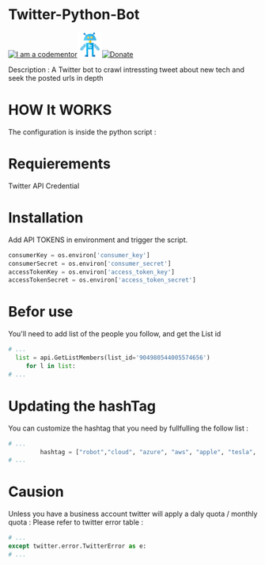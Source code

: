 # Twitter-Python-Bot
<a href="http://bitly.com/2grT54q"><img src="https://cdn.codementor.io/badges/i_am_a_codementor_dark.svg" alt="I am a codementor" style="max-width:100%"/></a><a href="http://bitly.com/2grT54q"><img src="twitterbot.png" height="50">[![Donate](https://www.paypalobjects.com/en_US/i/btn/btn_donateCC_LG.gif)](https://www.paypal.com/cgi-bin/webscr?cmd=_s-xclick&hosted_button_id=WX4EKLLLV49WG)



Description : A Twitter bot to crawl intressting tweet about new tech and seek the posted urls in depth 

HOW It WORKS
================
The configuration is inside the python script : 

Requierements
================
Twitter API Credential

Installation
================

Add API TOKENS in environment and trigger the script.

```python
consumerKey = os.environ['consumer_key']
consumerSecret = os.environ['consumer_secret']
accessTokenKey = os.environ['access_token_key']
accessTokenSecret = os.environ['access_token_secret']

```
Befor use
================
You'll need to add list of the people you follow, and get the List id 

```python
# ...
  list = api.GetListMembers(list_id='904980544005574656')
     for l in list:
# ...
```
Updating the hashTag 
================
You can customize the hashtag that you need by fullfulling the follow list :

```python
# ...
         hashtag = ["robot","cloud", "azure", "aws", "apple", "tesla", "uber" ," facebook ", "linux","fintech", "lifehacking" ,"google ", "docker", "devops", "bigdata", "datascience", "bitcoin", "IOT ", "AI ", "hack", "hacking", "lifestyle"]
# ...
```
Causion 
================
Unless you have a business account twitter will apply a daly quota / monthly quota : 
Please refer to twitter error table : 
```python
# ...
except twitter.error.TwitterError as e:
# ...
```
